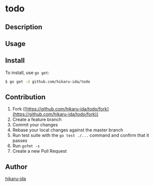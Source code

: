 # todo



## Description

## Usage

## Install

To install, use `go get`:

```bash
$ go get -d github.com/hikaru-ida/todo
```

## Contribution

1. Fork ([https://github.com/hikaru-ida/todo/fork](https://github.com/hikaru-ida/todo/fork))
1. Create a feature branch
1. Commit your changes
1. Rebase your local changes against the master branch
1. Run test suite with the `go test ./...` command and confirm that it passes
1. Run `gofmt -s`
1. Create a new Pull Request

## Author

[hikaru-ida](https://github.com/hikaru-ida)
